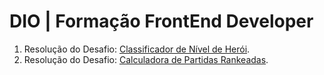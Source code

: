 # DIO | Formação FrontEnd Developer
1. Resolução do Desafio: [Classificador de Nível de Herói](https://github.com/felipesabbado/dio-frontend-developer/tree/main/desafio1).
2. Resolução do Desafio: [Calculadora de Partidas Rankeadas](https://github.com/felipesabbado/dio-frontend-developer/tree/main/desafio2).